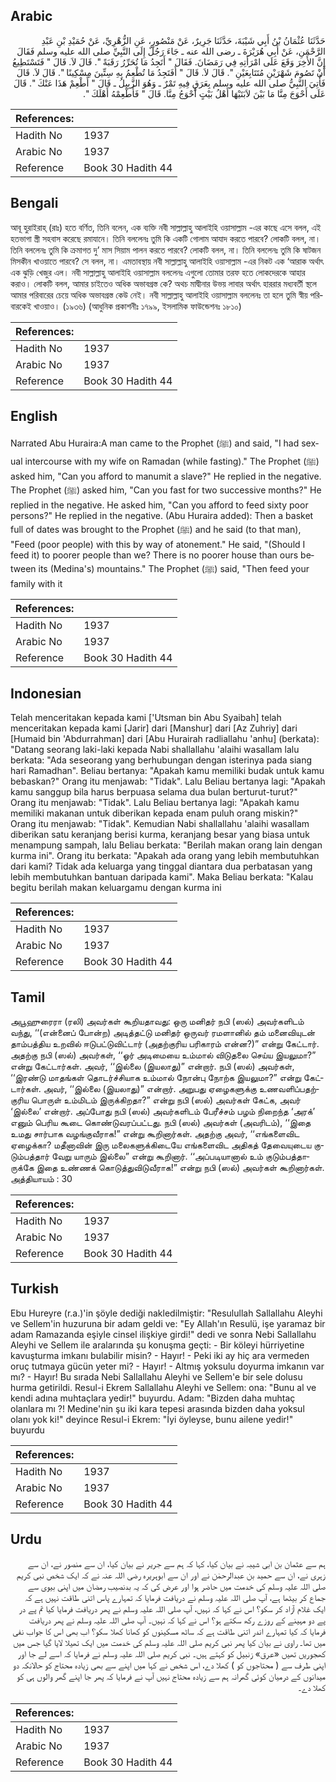 ## Arabic


<div dir="rtl" lang="ar" style={{fontSize:'larger',backgroundColor:'#f8f9fa',padding:20}}>
حَدَّثَنَا عُثْمَانُ بْنُ أَبِي شَيْبَةَ، حَدَّثَنَا جَرِيرٌ، عَنْ مَنْصُورٍ، عَنِ الزُّهْرِيِّ، عَنْ حُمَيْدِ بْنِ عَبْدِ الرَّحْمَنِ، عَنْ أَبِي هُرَيْرَةَ ـ رضى الله عنه ـ جَاءَ رَجُلٌ إِلَى النَّبِيِّ صلى الله عليه وسلم فَقَالَ إِنَّ الأَخِرَ وَقَعَ عَلَى امْرَأَتِهِ فِي رَمَضَانَ‏.‏ فَقَالَ ‏"‏ أَتَجِدُ مَا تُحَرِّرُ رَقَبَةً ‏"‏‏.‏ قَالَ لاَ‏.‏ قَالَ ‏"‏ فَتَسْتَطِيعُ أَنْ تَصُومَ شَهْرَيْنِ مُتَتَابِعَيْنِ ‏"‏‏.‏ قَالَ لاَ‏.‏ قَالَ ‏"‏ أَفَتَجِدُ مَا تُطْعِمُ بِهِ سِتِّينَ مِسْكِينًا ‏"‏‏.‏ قَالَ لاَ‏.‏ قَالَ فَأُتِيَ النَّبِيُّ صلى الله عليه وسلم بِعَرَقٍ فِيهِ تَمْرٌ ـ وَهُوَ الزَّبِيلُ ـ قَالَ ‏"‏ أَطْعِمْ هَذَا عَنْكَ ‏"‏‏.‏ قَالَ عَلَى أَحْوَجَ مِنَّا مَا بَيْنَ لاَبَتَيْهَا أَهْلُ بَيْتٍ أَحْوَجُ مِنَّا‏.‏ قَالَ ‏"‏ فَأَطْعِمْهُ أَهْلَكَ ‏"‏‏.‏
</div>
<div style={{backgroundColor:'#f8f9fa',padding:20, marginBottom: 10}}><table> <thead> <tr> <th>References:</th> <th></th> </tr> </thead> <tbody><tr><td>Hadith No</td><td>1937</td></tr><tr><td>Arabic No</td><td>1937</td></tr><tr><td>Reference</td><td>Book 30 Hadith 44</td></tr></tbody></table></div>

## Bengali


<div dir="ltr" lang="bn" style={{fontSize:'larger',backgroundColor:'#f8f9fa',padding:20}}>
আবূ হুরাইরাহ্ (রাঃ) হতে বর্ণিত, তিনি বলেন, এক ব্যক্তি নবী সাল্লাল্লাহু আলাইহি ওয়াসাল্লাম -এর কাছে এসে বলল, এই হতভাগা স্ত্রী সহবাস করেছে রমাযানে। তিনি বললেনঃ তুমি কি একটি গোলাম আযাদ করতে পারবে? লোকটি বলল, না। তিনি বললেনঃ তুমি কি ক্রমাগত দু’ মাস সিয়াম পালন করতে পারবে? লোকটি বলল, না। তিনি বললেনঃ তুমি কি ষাটজন মিসকীন খাওয়াতে পারবে? সে বলল, না। এমতাবস্থায় নবী সাল্লাল্লাহু আলাইহি ওয়াসাল্লাম -এর নিকট এক ‘আরাক অর্থাৎ এক ঝুড়ি খেজুর এল। নবী সাল্লাল্লাহু আলাইহি ওয়াসাল্লাম বললেনঃ এগুলো তোমার তরফ হতে লোকদেরকে আহার করাও। লোকটি বলল, আমার চাইতেও অধিক অভাবগ্রস্ত কে? অথচ মাদ্বীনার উভয় লাবার অর্থাৎ হাররার মধ্যবর্তী স্থলে আমার পরিবারের চেয়ে অধিক অভাবগ্রস্ত কেউ নেই। নবী সাল্লাল্লাহু আলাইহি ওয়াসাল্লাম বললেনঃ তা হলে তুমি স্বীয় পরিবারকেই খাওয়াও। (১৯৩৬) (আধুনিক প্রকাশনীঃ ১৭৯৯, ইসলামিক ফাউন্ডেশনঃ ১৮১০)
</div>
<div style={{backgroundColor:'#f8f9fa',padding:20, marginBottom: 10}}><table> <thead> <tr> <th>References:</th> <th></th> </tr> </thead> <tbody><tr><td>Hadith No</td><td>1937</td></tr><tr><td>Arabic No</td><td>1937</td></tr><tr><td>Reference</td><td>Book 30 Hadith 44</td></tr></tbody></table></div>

## English


<div dir="ltr" lang="en" style={{fontSize:'larger',backgroundColor:'#f8f9fa',padding:20}}>
Narrated Abu Huraira:A man came to the Prophet (ﷺ) and said, "I had sexual intercourse with my wife on Ramadan (while fasting)." The Prophet (ﷺ) asked him, "Can you afford to manumit a slave?" He replied in the negative. The Prophet (ﷺ) asked him, "Can you fast for two successive months?" He replied in the negative. He asked him, "Can you afford to feed sixty poor persons?" He replied in the negative. (Abu Huraira added): Then a basket full of dates was brought to the Prophet (ﷺ) and he said (to that man), "Feed (poor people) with this by way of atonement." He said, "(Should I feed it) to poorer people than we? There is no poorer house than ours between its (Medina's) mountains." The Prophet (ﷺ) said, "Then feed your family with it
</div>
<div style={{backgroundColor:'#f8f9fa',padding:20, marginBottom: 10}}><table> <thead> <tr> <th>References:</th> <th></th> </tr> </thead> <tbody><tr><td>Hadith No</td><td>1937</td></tr><tr><td>Arabic No</td><td>1937</td></tr><tr><td>Reference</td><td>Book 30 Hadith 44</td></tr></tbody></table></div>

## Indonesian


<div dir="ltr" lang="id" style={{fontSize:'larger',backgroundColor:'#f8f9fa',padding:20}}>
Telah menceritakan kepada kami ['Utsman bin Abu Syaibah] telah menceritakan kepada kami [Jarir] dari [Manshur] dari [Az Zuhriy] dari [Humaid bin 'Abdurrahman] dari [Abu Hurairah radliallahu 'anhu] (berkata): "Datang seorang laki-laki kepada Nabi shallallahu 'alaihi wasallam lalu berkata: "Ada seseorang yang berhubungan dengan isterinya pada siang hari Ramadhan". Beliau bertanya: "Apakah kamu memiliki budak untuk kamu bebaskan?" Orang itu menjawab: "Tidak". Lalu Beliau bertanya lagi: "Apakah kamu sanggup bila harus berpuasa selama dua bulan berturut-turut?" Orang itu menjawab: "Tidak". Lalu Beliau bertanya lagi: "Apakah kamu memiliki makanan untuk diberikan kepada enam puluh orang miskin?" Orang itu menjawab: "Tidak". Kemudian Nabi shallallahu 'alaihi wasallam diberikan satu keranjang berisi kurma, keranjang besar yang biasa untuk menampung sampah, lalu Beliau berkata: "Berilah makan orang lain dengan kurma ini". Orang itu berkata: "Apakah ada orang yang lebih membutuhkan dari kami? Tidak ada keluarga yang tinggal diantara dua perbatasan yang lebih membutuhkan bantuan daripada kami". Maka Beliau berkata: "Kalau begitu berilah makan keluargamu dengan kurma ini
</div>
<div style={{backgroundColor:'#f8f9fa',padding:20, marginBottom: 10}}><table> <thead> <tr> <th>References:</th> <th></th> </tr> </thead> <tbody><tr><td>Hadith No</td><td>1937</td></tr><tr><td>Arabic No</td><td>1937</td></tr><tr><td>Reference</td><td>Book 30 Hadith 44</td></tr></tbody></table></div>

## Tamil


<div dir="ltr" lang="ta" style={{fontSize:'larger',backgroundColor:'#f8f9fa',padding:20}}>
அபூஹுரைரா (ரலி) அவர்கள் கூறியதாவது: ஒரு மனிதர் நபி (ஸல்) அவர்களிடம் வந்து, ‘‘(என்னைப் போன்ற) அடித்தட்டு மனிதர் ஒருவர் ரமளானில் தம் மனைவியுடன் தாம்பத்திய உறவில் ஈடுபட்டுவிட்டார் (அதற்குரிய பரிகாரம் என்ன?)” என்று கேட்டார். அதற்கு நபி (ஸல்) அவர்கள், ‘‘ஓர் அடிமையை உம்மால் விடுதலை செய்ய இயலுமா?” என்று கேட்டார்கள். அவர், ‘‘இல்லை (இயலாது)” என்றார். நபி (ஸல்) அவர்கள், ‘‘இரண்டு மாதங்கள் தொடர்ச்சியாக உம்மால் நோன்பு நோற்க இயலுமா?” என்று கேட்டார்கள். அவர், ‘‘இல்லை (இயலாது)” என்றார். அறுபது ஏழைகளுக்கு உணவளிப்பதற்குரிய பொருள் உம்மிடம் இருக்கிறதா?” என்று நபி (ஸல்) அவர்கள் கேட்க, அவர் ‘இல்லை’ என்றார். அப்போது நபி (ஸல்) அவர்களிடம் பேரீச்சம் பழம் நிறைந்த ‘அரக்’ எனும் பெரிய கூடை கொண்டுவரப்பட்டது. நபி (ஸல்) அவர்கள் (அவரிடம்), ‘‘இதை உமது சார்பாக வழங்குவீராக!” என்று கூறினார்கள். அதற்கு அவர், ‘‘எங்களைவிட ஏழைக்கா? மதீனாவின் இரு மலைகளுக்கிடையே எங்களைவிட அதிகத் தேவையுடைய குடும்பத்தார் வேறு யாரும் இல்லை” என்று கூறினார். ‘‘அப்படியானால் உம் குடும்பத்தாருக்கே இதை உண்ணக் கொடுத்துவிடுவீராக!” என்று நபி (ஸல்) அவர்கள் கூறினார்கள். அத்தியாயம் : 30
</div>
<div style={{backgroundColor:'#f8f9fa',padding:20, marginBottom: 10}}><table> <thead> <tr> <th>References:</th> <th></th> </tr> </thead> <tbody><tr><td>Hadith No</td><td>1937</td></tr><tr><td>Arabic No</td><td>1937</td></tr><tr><td>Reference</td><td>Book 30 Hadith 44</td></tr></tbody></table></div>

## Turkish


<div dir="ltr" lang="tr" style={{fontSize:'larger',backgroundColor:'#f8f9fa',padding:20}}>
Ebu Hureyre (r.a.)'in şöyle dediği nakledilmiştir: "Resulullah Sallallahu Aleyhi ve Sellem'in huzuruna bir adam geldi ve: "Ey Allah'ın Resulü, işe yaramaz bir adam Ramazanda eşiyle cinsel ilişkiye girdi!" dedi ve sonra Nebi Sallallahu Aleyhi ve Sellem ile aralarında şu konuşma geçti: - Bir köleyi hürriyetine kavuşturma imkanı bulabilir misin? - Hayır! - Peki iki ay hiç ara vermeden oruç tutmaya gücün yeter mi? - Hayır! - Altmış yoksulu doyurma imkanın var mı? - Hayır! Bu sırada Nebi Sallallahu Aleyhi ve Sellem'e bir sele dolusu hurma getirildi. Resul-i Ekrem Sallallahu Aleyhi ve Sellem: ona: "Bunu al ve kendi adına muhtaçlara yedir!" buyurdu. Adam: "Bizden daha muhtaç olanlara mı ?! Medine'nin şu iki kara tepesi arasında biz­den daha yoksul olanı yok ki!" deyince Resul-i Ekrem: "İyi öyleyse, bunu ailene yedir!" buyurdu
</div>
<div style={{backgroundColor:'#f8f9fa',padding:20, marginBottom: 10}}><table> <thead> <tr> <th>References:</th> <th></th> </tr> </thead> <tbody><tr><td>Hadith No</td><td>1937</td></tr><tr><td>Arabic No</td><td>1937</td></tr><tr><td>Reference</td><td>Book 30 Hadith 44</td></tr></tbody></table></div>

## Urdu


<div dir="rtl" lang="ur" style={{fontSize:'larger',backgroundColor:'#f8f9fa',padding:20}}>
ہم سے عثمان بن ابی شیبہ نے بیان کیا، کہا کہ ہم سے جریر نے بیان کیا، ان سے منصور نے، ان سے زہری نے، ان سے حمید بن عبدالرحمٰن نے اور ان سے ابوہریرہ رضی اللہ عنہ نے کہ ایک شخص نبی کریم صلی اللہ علیہ وسلم کی خدمت میں حاضر ہوا اور عرض کی کہ یہ بدنصیب رمضان میں اپنی بیوی سے جماع کر بیٹھا ہے، آپ صلی اللہ علیہ وسلم نے دریافت فرمایا کہ تمہارے پاس اتنی طاقت نہیں ہے کہ ایک غلام آزاد کر سکو؟ اس نے کہا کہ نہیں، آپ صلی اللہ علیہ وسلم نے پھر دریافت فرمایا کیا تم پے در پے دو مہینے کے روزے رکھ سکتے ہو؟ اس نے کہا کہ نہیں۔ آپ صلی اللہ علیہ وسلم نے پھر دریافت فرمایا کہ کیا تمہارے اندر اتنی طاقت ہے کہ ساٹھ مسکینوں کو کھانا کھلا سکو؟ اب بھی اس کا جواب نفی میں تھا۔ راوی نے بیان کیا پھر نبی کریم صلی اللہ علیہ وسلم کی خدمت میں ایک تھیلا لایا گیا جس میں کھجوریں تھیں «عرق» زنبیل کو کہتے ہیں۔ نبی کریم صلی اللہ علیہ وسلم نے فرمایا کہ اسے لے جا اور اپنی طرف سے ( محتاجوں کو ) کھلا دے، اس شخص نے کہا میں اپنے سے بھی زیادہ محتاج کو حالانکہ دو میدانوں کے درمیان کوئی گھرانہ ہم سے زیادہ محتاج نہیں آپ نے فرمایا کہ پھر جا اپنے گھر والوں ہی کو کھلا دے۔
</div>
<div style={{backgroundColor:'#f8f9fa',padding:20, marginBottom: 10}}><table> <thead> <tr> <th>References:</th> <th></th> </tr> </thead> <tbody><tr><td>Hadith No</td><td>1937</td></tr><tr><td>Arabic No</td><td>1937</td></tr><tr><td>Reference</td><td>Book 30 Hadith 44</td></tr></tbody></table></div>